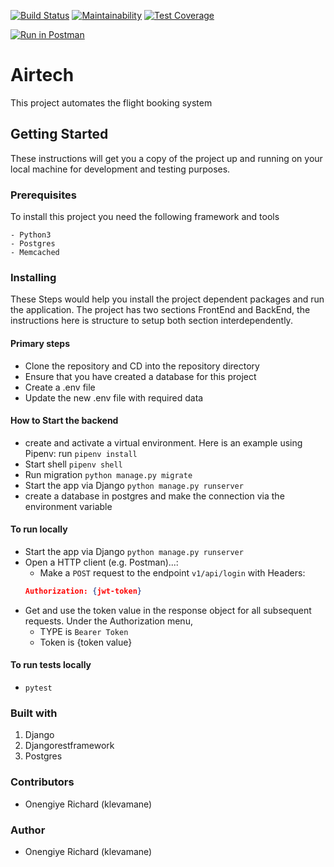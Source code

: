 
[![Build Status](https://travis-ci.org/klevamane/Airtech.svg?branch=develop)](https://travis-ci.org/klevamane/Airtech)  [![Maintainability](https://api.codeclimate.com/v1/badges/b2e9924c1204f0bb5c52/maintainability)](https://codeclimate.com/github/klevamane/Airtech/maintainability)  [![Test Coverage](https://api.codeclimate.com/v1/badges/b2e9924c1204f0bb5c52/test_coverage)](https://codeclimate.com/github/klevamane/Airtech/test_coverage)

[![Run in Postman](https://run.pstmn.io/button.svg)](https://app.getpostman.com/run-collection/d168ecfa3b922b36265e)
# Airtech
This project automates the flight booking system

## Getting Started
These instructions will get you a copy of the project up and running on your local machine for development and testing purposes.

### Prerequisites
To install this project you need the following framework and tools
```
- Python3
- Postgres
- Memcached
```

### Installing
These Steps would help you install the project dependent packages and run the application. 
The project has two sections FrontEnd and BackEnd, the instructions here is structure to setup both section interdependently.

#### Primary steps
* Clone the repository and CD into the repository directory
* Ensure that you have created a database for this project
* Create a .env file
* Update the new .env file with required data

#### How to Start the backend
* create and activate a virtual environment. Here is an example using Pipenv: run `pipenv install`
* Start shell `pipenv shell`
* Run migration `python manage.py migrate`
* Start the app via Django `python manage.py runserver`
* create a database in postgres and make the connection via the environment variable

#### To run locally
* Start the app via Django `python manage.py runserver`
* Open a HTTP client (e.g. Postman)...:
    * Make a `POST` request to the endpoint `v1/api/login` with Headers:
    ```json
    Authorization: {jwt-token}
    ```
* Get and use the token value in the response object for all subsequent requests. Under the Authorization menu,
    * TYPE is `Bearer Token`
    * Token is {token value}


#### To run tests locally
* `pytest`


### Built with
1. Django
2. Djangorestframework
3. Postgres

### Contributors
* Onengiye Richard (klevamane)

### Author
* Onengiye Richard (klevamane)
